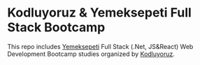 # Kodluyoruz & Yemeksepeti Full Stack Bootcamp
This repo includes [Yemeksepeti](https://www.yemeksepeti.com) Full Stack (.Net, JS&React) Web Development Bootcamp studies organized by [Kodluyoruz](https://www.kodluyoruz.org/).
